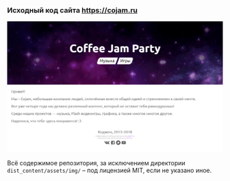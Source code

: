### Исходный код сайта https://cojam.ru

![screenshot](.github/screenshot.png)  

Всё содержимое репозитория, за исключением директории `dist_content/assets/img/` – под лицензией MIT, если не указано иное.
